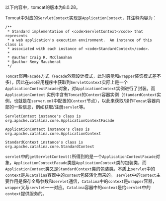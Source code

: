 以下内容中，tomcat的版本为8.0.28。

Tomcat中对应的`ServletContext`实现是`ApplicationContext`，其注释内容为：

```
/**
 * Standard implementation of <code>ServletContext</code> that represents
 * a web application's execution environment.  An instance of this class is
 * associated with each instance of <code>StandardContext</code>.
 *
 * @author Craig R. McClanahan
 * @author Remy Maucherat
 */
```

​	`Tomcat`惯用`Facade`方式（`Facade`外观设计模式，此时感觉和`wrapper`装饰模式差不多），因此在`web`应用程序中获取到`ServletContext`实际上是一个`ApplicationContextFacade`对象，对`ApplicationContext`实例进行了封装。而`ApplicationContext` 实例中含有`Tomcat`的`Context`容器实例（`StandardContext`实例，也就是在`server.xml`中配置的`Context`节点），以此来获取/操作`Tomcat`容器内部的一些信息，例如获取/注册`servlet`等。

```
ServletContext instance's class is org.apache.catalina.core.ApplicationContextFacade

ApplicationContext instance's class is org.apache.catalina.core.ApplicationContext

StandardContext instance's class is org.apache.catalina.core.StandardContext
```

​	`servlet`中的`getServletContext()`所得到的是一个`ApplicationContextFacade`对象，`ApplicationContextFacade`类是`ApplicationContext`类的包装类，而`ApplicationContext`类又是`StandardContext`类的包装类。本质上`servlet`中的`context`是从`Catalina`容器中的`context`包装演化而来的。
	`servlet`中的`context`主要作用是保存全局参数和`servlet`通信，`Catalina`中的`context`是`wrapper`容器，`wrapper`又与`servlet`一一对应。`Catalina`容器中的`context`是给`servlet`中的`context`提供服务的。













